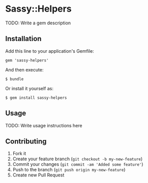 # Sassy::Helpers

TODO: Write a gem description

## Installation

Add this line to your application's Gemfile:

    gem 'sassy-helpers'

And then execute:

    $ bundle

Or install it yourself as:

    $ gem install sassy-helpers

## Usage

TODO: Write usage instructions here

## Contributing

1. Fork it
2. Create your feature branch (`git checkout -b my-new-feature`)
3. Commit your changes (`git commit -am 'Added some feature'`)
4. Push to the branch (`git push origin my-new-feature`)
5. Create new Pull Request
